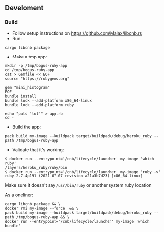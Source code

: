 
## Develoment

### Build

- Follow setup instructions on https://github.com/Malax/libcnb.rs
- Run:

```
cargo libcnb package
```

- Make a tmp app:

```
mkdir -p /tmp/bogus-ruby-app
cd /tmp/bogus-ruby-app
cat > Gemfile << EOF
source "https://rubygems.org"

gem "mini_histogram"
EOF
bundle install
bundle lock --add-platform x86_64-linux
bundle lock --add-platform ruby

echo "puts 'lol'" > app.rb
cd -
```

- Build the app:

```
pack build my-image --buildpack target/buildpack/debug/heroku_ruby --path /tmp/bogus-ruby-app
```

- Validate that it's working:

```
$ docker run --entrypoint='/cnb/lifecycle/launcher' my-image 'which ruby'
/layers/heroku_ruby/ruby/bin
$ docker run --entrypoint='/cnb/lifecycle/launcher' my-image 'ruby -v'
ruby 2.7.4p191 (2021-07-07 revision a21a3b7d23) [x86_64-linux]
```

Make sure it doesn't say `/usr/bin/ruby` or another system ruby location

As a oneliner:

```
cargo libcnb package && \
docker rmi my-image --force  && \
pack build my-image --buildpack target/buildpack/debug/heroku_ruby --path /tmp/bogus-ruby-app && \
docker run --entrypoint='/cnb/lifecycle/launcher' my-image 'which bundle'
```

